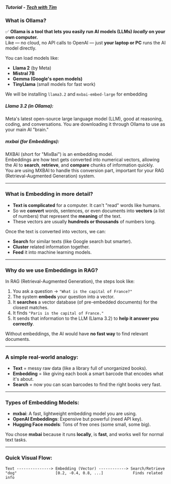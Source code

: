 ##### Tutorial - [Tech with Tim](https://www.youtube.com/watch?v=E4l91XKQSgw)

### **What is Ollama?**

✅ **Ollama is a tool that lets you easily run AI models (LLMs) _locally_ on your own computer.**  
Like — no cloud, no API calls to OpenAI — just **your laptop or PC** runs the AI model directly.

You can load models like:

- **Llama 2** (by Meta)
- **Mistral 7B**
- **Gemma (Google's open models)**
- **TinyLlama** (small models for fast work)


We will be installing `llama3.2` and `mxbai-embed-large` for embedding

##### **Llama 3.2 (in Ollama)**:  
Meta's latest open-source large language model (LLM), good at reasoning, coding, and conversations. You are downloading it through Ollama to use as your main AI "brain."


##### **mxbai (for Embeddings)**:  
MXBAI (short for "MixBai") is an embedding model.  
Embeddings are how text gets converted into numerical vectors, allowing the AI to **search**, **retrieve**, and **compare** chunks of information quickly.  
You are using MXBAI to handle this conversion part, important for your RAG (Retrieval-Augmented Generation) system.

---
### What is **Embedding** in more detail?

- **Text is complicated** for a computer. It can't "read" words like humans.
- So we **convert** words, sentences, or even documents into **vectors** (a list of numbers) that represent the **meaning** of the text.
- These vectors are usually **hundreds or thousands** of numbers long.

Once the text is converted into vectors, we can:
- **Search** for similar texts (like Google search but smarter).
- **Cluster** related information together.
- **Feed** it into machine learning models.
    

---

### Why do we use Embeddings in **RAG**?

In RAG (Retrieval-Augmented Generation), the steps look like:
1. You ask a question → `"What is the capital of France?"`
2. The system **embeds** your question into a vector.
3. It **searches** a vector database (of pre-embedded documents) for the closest matches.
4. It finds `"Paris is the capital of France."`
5. It sends that information to the LLM (Llama 3.2) to **help it answer you correctly**.

Without embeddings, the AI would have **no fast way** to find relevant documents.

---

### A simple real-world analogy:

- **Text** = messy raw data (like a library full of unorganized books).
- **Embedding** = like giving each book a smart barcode that encodes what it's about.
- **Search** = now you can scan barcodes to find the right books very fast.

---

### Types of Embedding Models:
- **mxbai**: A fast, lightweight embedding model you are using.
- **OpenAI Embeddings**: Expensive but powerful (need API key).
- **Hugging Face models**: Tons of free ones (some small, some big).

You chose **mxbai** because it runs **locally**, is **fast**, and works well for normal text tasks.

---
### Quick Visual Flow:


`Text ---------------> Embedding (Vector) ------------> Search/Retrieve "dog"                 [0.2, -0.4, 0.8, ...]             Finds related info`